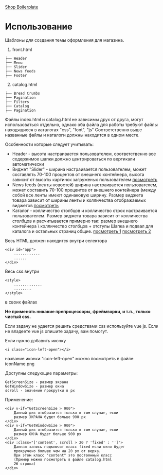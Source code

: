 [Shop Boilerplate](https://demo-slider.site/)

# Использование

Шаблоны для создания темы оформления для магазина.
1. front.html 
```
├── Header
├── Menu
├── Slider
├── News feeds
├── Footer    

```
2. catalog.html
```$xslt
├── Bread Crumbs
├── Pagination
├── Filters
├── Catalog
├── Pagination
```
Файлы index.html и catalog.html не  зависимы друх от друга, могут использоваться отдельно,
однако оба файла для работы требуют файлы находящиеся в каталогах "css", "font", "js"
Соответственно выше названные файлы и каталоги должны находится в одном месте.

Особенности которые следует учитывать:
- Header - высота настраивается пользователем, соответственно все содержимое шапки должно 
центрироваться по вертикали автоматически
- Виджет "Slider" - ширина настраивается пользователем, может составлять 70-100 процентов
от внешнего контейнера, высота зависит от высоты картинок загруженых пользователем
[посмотреть](https://demo-slider.site/)
- News feeds (ленты новостей) ширина настраивается пользователем, может составить 70-100
процентов от внешнего контейнера (между собой все ленты имеют одинаковую ширину.
Размер виджета товара зависит от ширины ленты и колличества отображаемых виджетов
[посмотреть](https://demo-slider.site/)
- Каталог - колличество столбцов и колличество строк настраивается пользователем. Размер 
виджета товара зависит от колличества столбцов и расчитывается примерно так: размер внешнего
контейнера \ колличество столбцов + отступы
Шапка и подвал для каталога и остальных страниц общие.
[посмотреть 1](https://demo-slider.site/catalog/BALI)
[посмотреть 2](https://demo-bricks.site/catalog/BALI)

Весь HTML должен находится внутри селектора
```$xslt
<div id="app">
    ............
    ......
</div>
```
Весь css внутри 
```$xslt
<style>
    .............
    ........
</style>
```
в своих файлах

**Не применять никакие препроцессоры, фреймворки, и т.п., только чистый css.**

Если задачу не удается решить средствами css используйте vue js.
Если не владеете vue js опишите задачу, вам помогут.

Если нужно добавить иконку
```$xslt
<i class="icon-left-open"></i>
```
название иконки "icon-left-open"
можно посмотреть в файле iconName.png

Доступны следующие параметры:
```$xslt
GetScreenSize - размер экрана
GetWindowSize - размер окна
scroll - значение прокрутки в px
```
Применение:
```$xslt
<div v-if="GetScreenSize > 900">
    Данный див отобразится только в том случае, если
    размер ЭКРАНА будет больше 900 px 
</div>
<div v-if="GetWindowSize > 900">
    Данный див отобразится только в том случае, если
    размер ОКНА будет больше 900 px 
</div>
<div :class="['content', scroll > 20 ? 'fixed' : '']">
    Данная запись подключит класс fixed если окно будет
    прокручено больше чем на 20 px от верха.
    При этом класс "content" это постоянный класс
    (Пример можно посмотреть в файле catalog.html
    26 строка)
</div>
```
